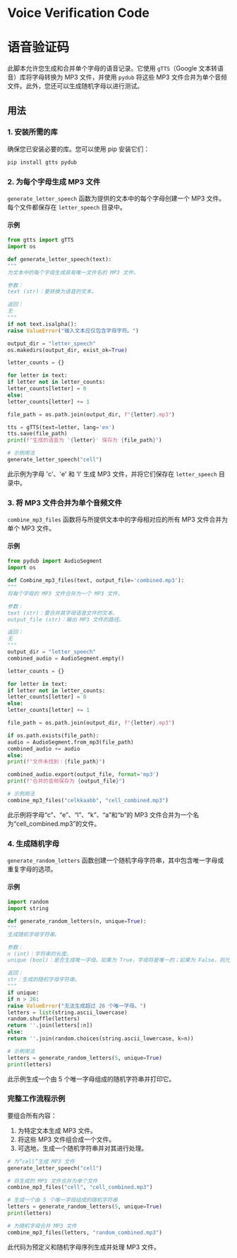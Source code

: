# Voice Verification Code 
# 语音验证码

此脚本允许您生成和合并单个字母的语音记录。它使用 `gTTS`（Google 文本转语音）库将字母转换为 MP3 文件，并使用 `pydub` 将这些 MP3 文件合并为单个音频文件。此外，您还可以生成随机字母以进行测试。

## 用法

### 1. 安装所需的库

确保您已安装必要的库。您可以使用 pip 安装它们：

```bash
pip install gtts pydub
```

### 2. 为每个字母生成 MP3 文件

`generate_letter_speech` 函数为提供的文本中的每个字母创建一个 MP3 文件。每个文件都保存在 `letter_speech` 目录中。

#### 示例

```python
from gtts import gTTS
import os

def generate_letter_speech(text):
"""
为文本中的每个字母生成具有唯一文件名的 MP3 文件。

参数：
text (str)：要转换为语音的文本。

返回：
无
"""
if not text.isalpha():
raise ValueError("输入文本应仅包含字母字符。")

output_dir = "letter_speech"
os.makedirs(output_dir, exist_ok=True)

letter_counts = {}

for letter in text:
if letter not in letter_counts:
letter_counts[letter] = 0
else:
letter_counts[letter] += 1

file_path = os.path.join(output_dir, f"{letter}.mp3")

tts = gTTS(text=letter, lang='en')
tts.save(file_path)
print(f"生成的语音为 '{letter}' 保存为 {file_path}")

# 示例用法
generate_letter_speech("cell")
```

此示例为字母 'c'、'e' 和 'l' 生成 MP3 文件，并将它们保存在 `letter_speech` 目录中。

### 3. 将 MP3 文件合并为单个音频文件

`combine_mp3_files` 函数将与所提供文本中的字母相对应的所有 MP3 文件合并为单个 MP3 文件。

#### 示例

```python
from pydub import AudioSegment
import os

def Combine_mp3_files(text, output_file='combined.mp3'):
"""
将每个字母的 MP3 文件合并为一个 MP3 文件。

参数：
text (str)：要合并其字母语音文件的文本。
output_file (str)：输出 MP3 文件的路径。

返回：
无
"""
output_dir = "letter_speech"
combined_audio = AudioSegment.empty()

letter_counts = {}

for letter in text:
if letter not in letter_counts:
letter_counts[letter] = 0
else:
letter_counts[letter] += 1

file_path = os.path.join(output_dir, f"{letter}.mp3")

if os.path.exists(file_path):
audio = AudioSegment.from_mp3(file_path)
combined_audio += audio
else:
print(f"文件未找到：{file_path}")

combined_audio.export(output_file, format='mp3')
print(f"合并的音频保存为 {output_file}")

# 示例用法
combine_mp3_files("celkkaabb", "cell_combined.mp3")
```

此示例将字母“c”、“e”、“l”、“k”、“a”和“b”的 MP3 文件合并为一个名为“cell_combined.mp3”的文件。

### 4. 生成随机字母

`generate_random_letters` 函数创建一个随机字母字符串，其中包含唯一字母或重复字母的选项。

#### 示例

```python
import random
import string

def generate_random_letters(n, unique=True):
"""
生成随机字母字符串。

参数：
n (int)：字符串的长度。
unique (bool)：是否生成唯一字母。如果为 True，字母将是唯一的；如果为 False，则允许重复。

返回：
str：生成的随机字母字符串。
"""
if unique:
if n > 26:
raise ValueError("无法生成超过 26 个唯一字母。")
letters = list(string.ascii_lowercase)
random.shuffle(letters)
return ''.join(letters[:n])
else:
return ''.join(random.choices(string.ascii_lowercase, k=n))

# 示例用法
letters = generate_random_letters(5, unique=True)
print(letters)
```

此示例生成一个由 5 个唯一字母组成的随机字符串并打印它。

### 完整工作流程示例

要组合所有内容：

1. 为特定文本生成 MP3 文件。
2. 将这些 MP3 文件组合成一个文件。
3. 可选地，生成一个随机字符串并对其进行处理。

```python
# 为“cell”生成 MP3 文件
generate_letter_speech("cell")

# 将生成的 MP3 文件合并为单个文件
combine_mp3_files("cell", "cell_combined.mp3")

# 生成一个由 5 个唯一字母组成的随机字符串
letters = generate_random_letters(5, unique=True)
print(letters)

# 为随机字母合并 MP3 文件
combine_mp3_files(letters, "random_combined.mp3")
```

此代码为预定义和随机字母序列生成并处理 MP3 文件。